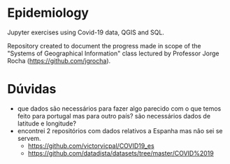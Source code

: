 # Epidemiology
 Jupyter exercises using Covid-19 data, QGIS and SQL.  
 
 Repository created to document the progress made in scope of the "Systems of Geographical Information" class lectured by Professor Jorge Rocha (https://github.com/jgrocha).

 # Dúvidas

- que dados são necessários para fazer algo parecido com o que temos feito para portugal mas para outro país? são necessários dados de latitude e longitude?
- encontrei 2 repositórios com dados relativos a Espanha mas não sei se servem.
	- https://github.com/victorvicpal/COVID19_es
	- https://github.com/datadista/datasets/tree/master/COVID%2019
